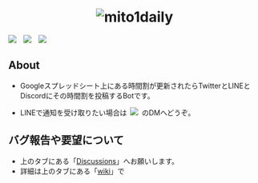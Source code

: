 <h1 align="center">
  <img src="https://raw.githubusercontent.com/m1daily/Schedule_Bot.github.io/main/images/logo.png" alt="mito1daily">
</h1>

![](https://github.com/m1daily/Schedule_Bot/actions/workflows/Schedule.yml/badge.svg) ![](https://img.shields.io/github/last-commit/m1daily/Schedule_Bot?label=%E3%83%AA%E3%83%9D%E3%82%B8%E3%83%88%E3%83%AA%E6%9C%80%E7%B5%82%E6%9B%B4%E6%96%B0) ![](https://www.codefactor.io/repository/github/m1daily/schedule_bot/badge)

## About

- Googleスプレッドシート上にある時間割が更新されたらTwitterとLINEとDiscordにその時間割を投稿するBotです。
    
- LINEで通知を受け取りたい場合は [![](https://img.shields.io/twitter/follow/mito1daily?label=%40mito1daily&style=social)](https://twitter.com/mito1daily) のDMへどうぞ。
    

## バグ報告や要望について

- 上のタブにある「[Discussions](https://github.com/m1daily/Schedule_Bot/discussions)」へお願いします。
- 詳細は上のタブにある「[wiki](https://github.com/m1daily/Schedule_Bot/wiki)」で
